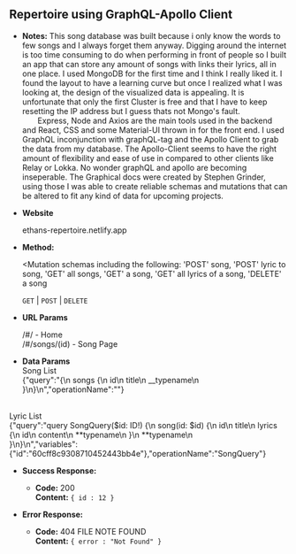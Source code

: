 ## **Repertoire using GraphQL-Apollo Client**

- **Notes:**
  This song database was built because i only know the words to few songs and I always forget them anyway. Digging around the internet is too time consuming to do when performing in front of people so I built an app that can store any amount of songs with links their lyrics, all in one place. I used MongoDB for the first time and I think I really liked it. I found the layout to have a learning curve but once I realized what I was looking at, the design of the visualized data is appealing. It is unfortunate that only the first Cluster is free and that I have to keep resetting the IP address but I guess thats not Mongo's fault.
  <br> &nbsp;&nbsp;&nbsp;&nbsp;&nbsp;&nbsp; Express, Node and Axios are the main tools used in the backend and React, CSS and some Material-UI thrown in for the front end. I used GraphQL inconjunction with graphQL-tag and the Apollo Client to grab the data from my database. The Apollo-Client seems to have the right amount of flexibility and ease of use in compared to other clients like Relay or Lokka. No wonder graphQL and apollo are becoming inseperable. The Graphical docs were created by Stephen Grinder, using those I was able to create reliable schemas and mutations that can be altered to fit any kind of data for upcoming projects.

- **Website**

  ethans-repertoire.netlify.app

- **Method:**

  <Mutation schemas including the following: 'POST' song, 'POST' lyric to song, 'GET' all songs, 'GET' a song, 'GET' all lyrics of a song, 'DELETE' a song

  `GET` | `POST` | `DELETE`

- **URL Params**

  /#/ - Home
  <br>/#/songs/(id) - Song Page

- **Data Params**
  <br>Song List
  &nbsp;&nbsp;&nbsp;&nbsp;&nbsp;&nbsp;<br>{"query":"{\n songs {\n id\n title\n \_\_typename\n }\n}\n","operationName":""}

<br>Lyric List
&nbsp;&nbsp;&nbsp;&nbsp;&nbsp;&nbsp;<br>{"query":"query SongQuery($id: ID!) {\n song(id: $id) {\n id\n title\n lyrics {\n id\n content\n **typename\n }\n **typename\n  
 }\n}\n","variables":{"id":"60cff8c9308710452443bb4e"},"operationName":"SongQuery"}

- **Success Response:**

  - **Code:** 200 <br />
    **Content:** `{ id : 12 }`

- **Error Response:**

  - **Code:** 404 FILE NOTE FOUND <br />
    **Content:** `{ error : "Not Found" }`
